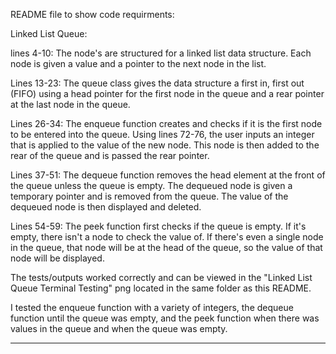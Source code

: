 README file to show code requirments: 

Linked List Queue:

lines 4-10: The node's are structured for a linked list data structure. Each node is given a value and a pointer to the next node in the list. 

Lines 13-23: The queue class gives the data structure a first in, first out (FIFO) using a head pointer for the first node in the queue and a rear pointer at the last node in the queue. 

Lines 26-34: The enqueue function creates and checks if it is the first node to be entered into the queue. Using lines 72-76, the user inputs an integer that is applied to the value of the new node. This node is then added to the rear of the queue and is passed the rear pointer. 

Lines 37-51: The dequeue function removes the head element at the front of the queue unless the queue is empty. The dequeued node is given a temporary pointer and is removed from the queue. The value of the dequeued node is then displayed and deleted. 

Lines 54-59: The peek function first checks if the queue is empty. If it's empty, there isn't a node to check the value of. If there's even a single node in the queue, that node will be at the head of the queue, so the value of that node will be displayed. 

The tests/outputs worked correctly and can be viewed in the "Linked List Queue Terminal Testing" png located in the same folder as this README. 

I tested the enqueue function with a variety of integers, the dequeue function until the queue was empty, and the peek function when there was values in the queue and when the queue was empty.

--------------------------------------------------------------------------------------------------------------------------------

